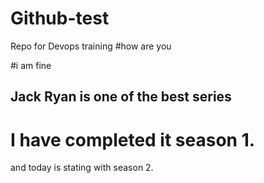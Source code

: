 # Github-test
Repo for Devops training
#how are you

#i am fine

## Jack Ryan is one of the best series

# I have completed it season 1.

and today is stating with season 2.